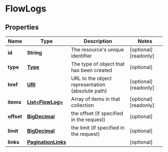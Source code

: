 

# FlowLogs

## Properties

| Name | Type | Description | Notes |
| ------------ | ------------- | ------------- | ------------- |
| **id** | **String** | The resource&#39;s unique identifier |  [optional] [readonly] |
| **type** | [**Type**](Type.md) | The type of object that has been created |  [optional] |
| **href** | [**URI**](URI.md) | URL to the object representation (absolute path) |  [optional] [readonly] |
| **items** | [**List&lt;FlowLog&gt;**](FlowLog.md) | Array of items in that collection |  [optional] [readonly] |
| **offset** | [**BigDecimal**](BigDecimal.md) | the offset (if specified in the request) |  [optional] |
| **limit** | [**BigDecimal**](BigDecimal.md) | the limit (if specified in the request) |  [optional] |
| **links** | [**PaginationLinks**](PaginationLinks.md) |  |  [optional] |


